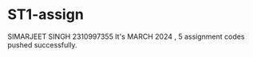 # ST1-assign
SIMARJEET SINGH 
2310997355
It's  MARCH 2024 , 5 assignment codes pushed successfully.
